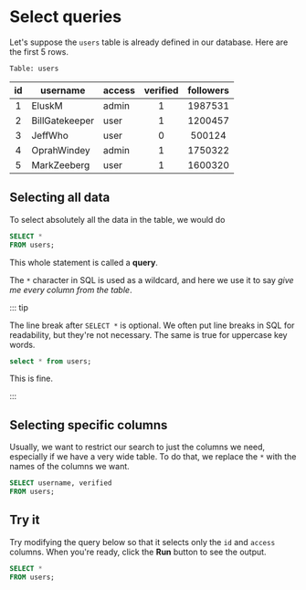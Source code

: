 # Select queries

Let's suppose the `users` table is already defined in our database. Here are the
first 5 rows.

`Table: users`

| id  | username       | access | verified | followers |
| :-: | -------------- | ------ | :------: | :-------: |
|  1  | EluskM         | admin  |    1     |  1987531  |
|  2  | BillGatekeeper | user   |    1     |  1200457  |
|  3  | JeffWho        | user   |    0     |  500124   |
|  4  | OprahWindey    | admin  |    1     |  1750322  |
|  5  | MarkZeeberg    | user   |    1     |  1600320  |

## Selecting all data

To select absolutely all the data in the table, we would do

```sql
SELECT *
FROM users;
```

This whole statement is called a **query**.

The `*` character in SQL is used as a wildcard, and here we use it to say _give
me every column from the table_.

::: tip

The line break after `SELECT *` is optional. We often put line breaks in SQL for
readability, but they're not necessary. The same is true for uppercase key
words.

```sql
select * from users;
```

This is fine.

:::

## Selecting specific columns

Usually, we want to restrict our search to just the columns we need, especially
if we have a very wide table. To do that, we replace the `*` with the names of
the columns we want.

```sql
SELECT username, verified
FROM users;
```

## Try it

Try modifying the query below so that it selects only the `id` and `access`
columns. When you're ready, click the **Run** button to see the output.

<CodeMirror>

```sql
SELECT *
FROM users;
```

</CodeMirror>
